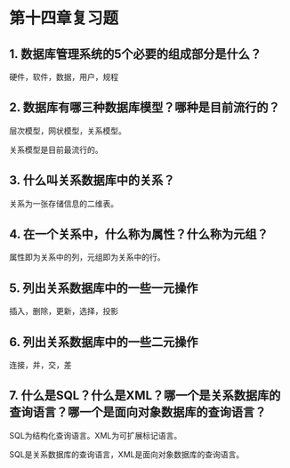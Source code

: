 # 第十四章复习题

## 1. 数据库管理系统的5个必要的组成部分是什么？

硬件，软件，数据，用户，规程

## 2. 数据库有哪三种数据库模型？哪种是目前流行的？

层次模型，网状模型，关系模型。

关系模型是目前最流行的。

## 3. 什么叫关系数据库中的关系？

关系为一张存储信息的二维表。

## 4. 在一个关系中，什么称为属性？什么称为元组？

属性即为关系中的列，元组即为关系中的行。

## 5. 列出关系数据库中的一些一元操作

插入，删除，更新，选择，投影

## 6. 列出关系数据库中的一些二元操作

连接，并，交，差

## 7. 什么是SQL？什么是XML？哪一个是关系数据库的查询语言？哪一个是面向对象数据库的查询语言？

SQL为结构化查询语言。XML为可扩展标记语言。

SQL是关系数据库的查询语言，XML是面向对象数据库的查询语言。

